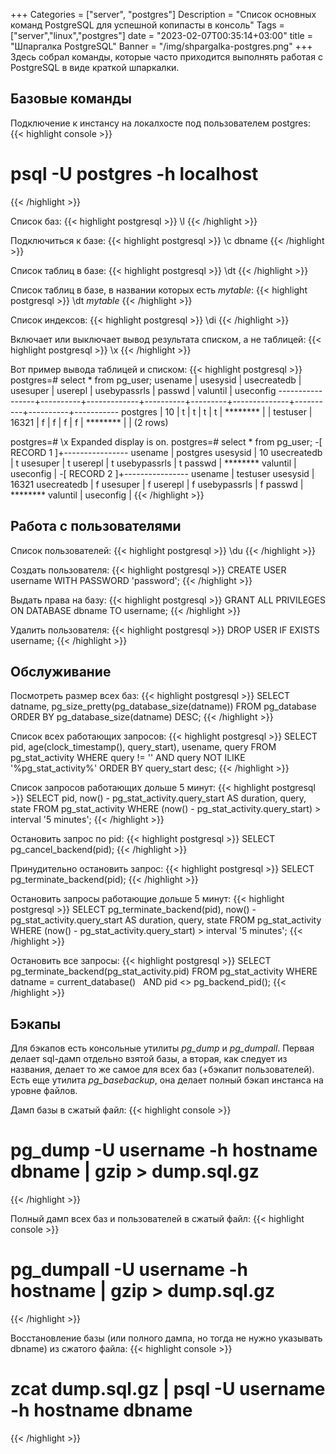 +++
Categories = ["server", "postgres"]
Description = "Список основных команд PostgreSQL для успешной копипасты в консоль"
Tags = ["server","linux","postgres"]
date = "2023-02-07T00:35:14+03:00"
title = "Шпаргалка PostgreSQL"
Banner = "/img/shpargalka-postgres.png"
+++
Здесь собрал команды, которые часто приходится выполнять работая с PostgreSQL в виде краткой шпаркалки.
<!--more-->

## Базовые команды

Подключение к инстансу на локалхосте под пользователем postgres:
{{< highlight console >}}
# psql -U postgres -h localhost
{{< /highlight >}}

Список баз:
{{< highlight postgresql >}}
\l
{{< /highlight >}}

Подключиться к базе:
{{< highlight postgresql >}}
\c dbname
{{< /highlight >}}

Cписок таблиц в базе:
{{< highlight postgresql >}}
\dt
{{< /highlight >}}

Cписок таблиц в базе, в названии которых есть *mytable*:
{{< highlight postgresql >}}
\dt *mytable*
{{< /highlight >}}

Cписок индексов:
{{< highlight postgresql >}}
\di
{{< /highlight >}}


Включает или выключает вывод результата списком, а не таблицей:
{{< highlight postgresql >}}
\x
{{< /highlight >}}

Вот пример вывода таблицей и списком:
{{< highlight postgresql >}}
postgres=# select * from pg_user;
     usename     | usesysid | usecreatedb | usesuper | userepl | usebypassrls |  passwd  | valuntil | useconfig
-----------------+----------+-------------+----------+---------+--------------+----------+----------+-----------
 postgres        |       10 | t           | t        | t       | t            | ******** |          |
 testuser        |    16321 | f           | f        | f       | f            | ******** |          |
(2 rows)

postgres=# \x
Expanded display is on.
postgres=# select * from pg_user;
-[ RECORD 1 ]+----------------
usename      | postgres
usesysid     | 10
usecreatedb  | t
usesuper     | t
userepl      | t
usebypassrls | t
passwd       | ********
valuntil     |
useconfig    |
-[ RECORD 2 ]+----------------
usename      | testuser
usesysid     | 16321
usecreatedb  | f
usesuper     | f
userepl      | f
usebypassrls | f
passwd       | ********
valuntil     |
useconfig    |
{{< /highlight >}}


## Работа с пользователями

Список пользователей:
{{< highlight postgresql >}}
\du
{{< /highlight >}}

Создать пользователя:
{{< highlight postgresql >}}
CREATE USER username WITH PASSWORD 'password';
{{< /highlight >}}

Выдать права на базу:
{{< highlight postgresql >}}
GRANT ALL PRIVILEGES ON DATABASE dbname TO username;
{{< /highlight >}}

Удалить пользователя:
{{< highlight postgresql >}}
DROP USER IF EXISTS username;
{{< /highlight >}}


## Обслуживание

Посмотреть размер всех баз:
{{< highlight postgresql >}}
SELECT datname, pg_size_pretty(pg_database_size(datname))
FROM pg_database
ORDER BY pg_database_size(datname) DESC;
{{< /highlight >}}

Список всех работающих запросов:
{{< highlight postgresql >}}
SELECT 
  pid,
  age(clock_timestamp(), query_start),
  usename,
  query 
FROM pg_stat_activity 
WHERE query != '<IDLE>' AND query NOT ILIKE '%pg_stat_activity%' 
ORDER BY query_start desc;
{{< /highlight >}}

Список запросов работающих дольше 5 минут:
{{< highlight postgresql >}}
SELECT
  pid,
  now() - pg_stat_activity.query_start AS duration,
  query,
  state
FROM pg_stat_activity
WHERE (now() - pg_stat_activity.query_start) > interval '5 minutes';
{{< /highlight >}}

Остановить запрос по pid:
{{< highlight postgresql >}}
SELECT pg_cancel_backend(pid);
{{< /highlight >}}

Принудительно остановить запрос:
{{< highlight postgresql >}}
SELECT pg_terminate_backend(pid);
{{< /highlight >}}

Остановить запросы работающие дольше 5 минут:
{{< highlight postgresql >}}
SELECT
  pg_terminate_backend(pid),
  now() - pg_stat_activity.query_start AS duration,
  query,
  state
FROM pg_stat_activity
WHERE (now() - pg_stat_activity.query_start) > interval '5 minutes';
{{< /highlight >}}

Остановить все запросы:
{{< highlight postgresql >}}
SELECT pg_terminate_backend(pg_stat_activity.pid)
FROM pg_stat_activity
WHERE datname = current_database()  
  AND pid <> pg_backend_pid();
{{< /highlight >}}

## Бэкапы

Для бэкапов есть консольные утилиты *pg_dump* и *pg_dumpall*. Первая делает sql-дамп отдельно взятой базы, а вторая, как следует из названия, делает то же самое для всех баз (+бэкапит пользователей). Есть еще утилита *pg_basebackup*, она делает полный бэкап инстанса на уровне файлов.

Дамп базы в сжатый файл:
{{< highlight console >}}
# pg_dump -U username -h hostname dbname | gzip > dump.sql.gz
{{< /highlight >}}

Полный дамп всех баз и пользователей в сжатый файл:
{{< highlight console >}}
# pg_dumpall -U username -h hostname | gzip > dump.sql.gz
{{< /highlight >}}

Восстановление базы (или полного дампа, но тогда не нужно указывать dbname) из сжатого файла:
{{< highlight console >}}
# zcat dump.sql.gz | psql -U username -h hostname dbname
{{< /highlight >}}

